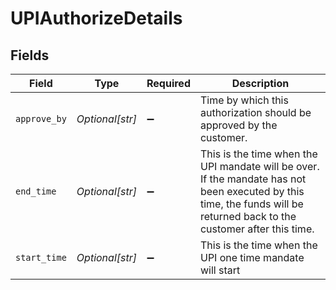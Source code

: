 # UPIAuthorizeDetails


## Fields

| Field                                                                                                                                                                   | Type                                                                                                                                                                    | Required                                                                                                                                                                | Description                                                                                                                                                             |
| ----------------------------------------------------------------------------------------------------------------------------------------------------------------------- | ----------------------------------------------------------------------------------------------------------------------------------------------------------------------- | ----------------------------------------------------------------------------------------------------------------------------------------------------------------------- | ----------------------------------------------------------------------------------------------------------------------------------------------------------------------- |
| `approve_by`                                                                                                                                                            | *Optional[str]*                                                                                                                                                         | :heavy_minus_sign:                                                                                                                                                      | Time by which this authorization should be approved by the customer.                                                                                                    |
| `end_time`                                                                                                                                                              | *Optional[str]*                                                                                                                                                         | :heavy_minus_sign:                                                                                                                                                      | This is the time when the UPI mandate will be over. If the mandate has not been executed by this time, the funds will be returned back to the customer after this time. |
| `start_time`                                                                                                                                                            | *Optional[str]*                                                                                                                                                         | :heavy_minus_sign:                                                                                                                                                      | This is the time when the UPI one time mandate will start                                                                                                               |